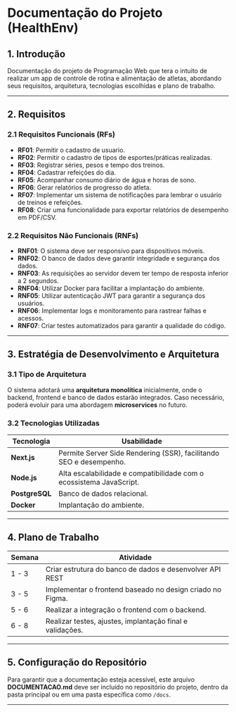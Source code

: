 #  Documentação do Projeto (HealthEnv)

##  1. Introdução
Documentação do projeto de Programação Web que tera o intuito de realizar um app de controle de rotina e alimentação de atletas, abordando seus requisitos, arquitetura, tecnologias escolhidas e plano de trabalho.

---

##  2. Requisitos

###  2.1 Requisitos Funcionais (RFs)
- **RF01**: Permitir o cadastro de usuario.
- **RF02**: Permitir o cadastro de tipos de esportes/práticas realizadas.
- **RF03**: Registrar séries, pesos e tempo dos treinos.
- **RF04**: Cadastrar refeições do dia.
- **RF05**: Acompanhar consumo diário de água e horas de sono.
- **RF06**: Gerar relatórios de progresso do atleta.
- **RF07**: Implementar um sistema de notificações para lembrar o usuário de treinos e refeições.
- **RF08**: Criar uma funcionalidade para exportar relatórios de desempenho em PDF/CSV.

###  2.2 Requisitos Não Funcionais (RNFs)
- **RNF01**: O sistema deve ser responsivo para dispositivos móveis.
- **RNF02**: O banco de dados deve garantir integridade e segurança dos dados.
- **RNF03**: As requisições ao servidor devem ter tempo de resposta inferior a 2 segundos.
- **RNF04**: Utilizar Docker para facilitar a implantação do ambiente.
- **RNF05**: Utilizar autenticação JWT para garantir a segurança dos usuários.
- **RNF06**: Implementar logs e monitoramento para rastrear falhas e acessos.
- **RNF07**: Criar testes automatizados para garantir a qualidade do código.

---

##  3. Estratégia de Desenvolvimento e Arquitetura

###  3.1 Tipo de Arquitetura
O sistema adotará uma **arquitetura monolítica** inicialmente, onde o backend, frontend e banco de dados estarão integrados. Caso necessário, poderá evoluir para uma abordagem **microservices** no futuro.

###  3.2 Tecnologias Utilizadas

| Tecnologia  | Usabilidade |
|-------------|------------------|
| **Next.js** | Permite Server Side Rendering (SSR), facilitando SEO e desempenho. |
| **Node.js** | Alta escalabilidade e compatibilidade com o ecossistema JavaScript. |
| **PostgreSQL** | Banco de dados relacional. |
| **Docker** | Implantação do ambiente. |

---

##  4. Plano de Trabalho

| Semana | Atividade |
|--------|-------------------------------------------------------------|
| 1 - 3  | Criar estrutura do banco de dados e desenvolver API REST  |
| 3 - 5 | Implementar o frontend baseado no design criado no Figma. |
| 5 - 6 | Realizar a integração o frontend com o backend. |
| 6 - 8  | Realizar testes, ajustes, implantação final e validações. |

---

##  5. Configuração do Repositório
Para garantir que a documentação esteja acessível, este arquivo **DOCUMENTACAO.md** deve ser incluído no repositório do projeto, dentro da pasta principal ou em uma pasta específica como `/docs`.

---


